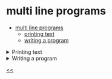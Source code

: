 # multi line programs

- [multi line programs](#multi-line-programs)
  - [printing text](#printing-text)
  - [writing a program](#writing-a-program)

<details>
<summary>Printing text</summary>

## printing text
### description
Write a program that prints the following text:
```console
I
love
winter
```

### solution
[print-text.js](./print-text.js)

</details>

<details>
<summary>Writing a program</summary>

## writing a program
### description
Write a program that prints the following text:
```console
How
deep

is
the
ocean?
```

Don't forget the empty line.

### example
**Sample Input 1:**
```console
```

**Sample Output 1:**
```console
How
deep

is
the
ocean?
```

### solution
[writing-a-program.js](./writing-a-program.js)

</details>

[<<](../README.md)
<!--
<details>
<summary></summary>

## 
### description

### solution

</details>

-->



